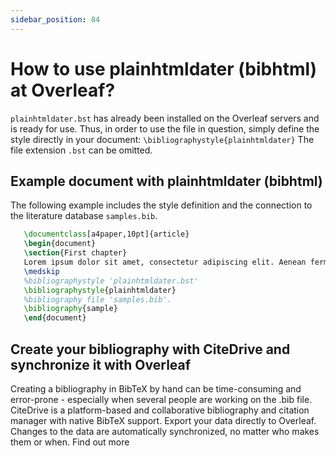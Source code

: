 ```yaml
---
sidebar_position: 84
---
```


# How to use plainhtmldater (bibhtml) at Overleaf?
`plainhtmldater.bst` has already been installed on the Overleaf servers and is ready for use. Thus, in order to use the file in question, simply define the style directly in your document: `\bibliographystyle{plainhtmldater}` The file extension `.bst` can be omitted.

## Example document with plainhtmldater (bibhtml)
The following example includes the style definition and the connection to the literature database `samples.bib`.
```tex
   \documentclass[a4paper,10pt]{article}
   \begin{document}
   \section{First chapter}
   Lorem ipsum dolor sit amet, consectetur adipiscing elit. Aenean fermentum justo massa, ut maximus mauris sodales et. Aenean vel elit a erat rhoncus pharetra.
   \medskip
   %bibliographystyle 'plainhtmldater.bst'
   \bibliographystyle{plainhtmldater}
   %bibliography file 'samples.bib'.
   \bibliography{sample}
   \end{document}
```

## Create your bibliography with CiteDrive and synchronize it with Overleaf
Creating a bibliography in BibTeX by hand can be time-consuming and error-prone - especially when several people are working on the .bib file. CiteDrive is a platform-based and collaborative bibliography and citation manager with native BibTeX support. Export your data directly to Overleaf. Changes to the data are automatically synchronized, no matter who makes them or when. Find out more